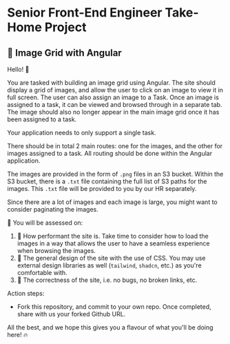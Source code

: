 
# Senior Front-End Engineer Take-Home Project
## 🚀 Image Grid with Angular

Hello! 👋

You are tasked with building an image grid using Angular. The site should display a grid of images, and allow the user to click on an image to view it in full screen. The user can also assign an image to a Task. Once an image is assigned to a task, it can be viewed and browsed through in a separate tab. The image should also no longer appear in the main image grid once it has been assigned to a task.

Your application needs to only support a single task.

There should be in total 2 main routes: one for the images, and the other for images assigned to a task. All routing should be done within the Angular application.

The images are provided in the form of `.png` files in an S3 bucket. Within the S3 bucket, there is a `.txt` file containing the full list of S3 paths for the images. This `.txt` file will be provided to you by our HR separately.

Since there are a lot of images and each image is large, you might want to consider paginating the images.


📝 You will be assessed on:

1. 💨 How performant the site is. Take time to consider how to load the images in a way that allows the user to have a seamless experience when browsing the images.
2. 🌸 The general design of the site with the use of CSS. You may use external design libraries as well (`tailwind`, `shadcn`, etc.) as you're comfortable with.
3. 🐞 The correctness of the site, i.e. no bugs, no broken links, etc.

Action steps:
- Fork this repository, and commit to your own repo. Once completed, share with us your forked Github URL.

All the best, and we hope this gives you a flavour of what you'll be doing here! 🔥
